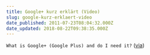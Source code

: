 ```yaml
---
title: Google+ kurz erklärt (Video)
slug: google-kurz-erklaert-video
date_published: 2011-07-23T08:04:32.000Z
date_updated: 2018-08-22T09:38:35.000Z
---
```


`What is Google+ (Google Plus) and do I need it?`
([via](http://lumma.de/2011/07/23/google-kurz-erklart/))
